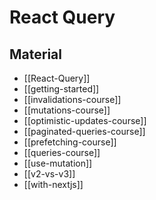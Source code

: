 # React Query

## Material

- [[React-Query]]
- [[getting-started]]
- [[invalidations-course]]
- [[mutations-course]]
- [[optimistic-updates-course]]
- [[paginated-queries-course]]
- [[prefetching-course]]
- [[queries-course]]
- [[use-mutation]]
- [[v2-vs-v3]]
- [[with-nextjs]]
